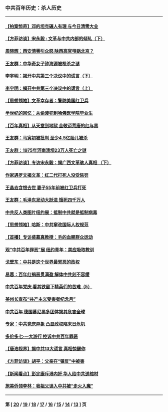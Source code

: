 ### 中共百年历史：杀人历史
---
#### [【拍案惊奇】邓的坦克碾人有理 与今日清零大业](../../pages/nf1176106/n13729574.md?08260430) 
#### [【方菲访谈】宋永毅 : 文革与中共内部的倾轧（下）](../../pages/nf1176106/n13486836.md?08260430) 
#### [周晓辉：西安清零引众怒 陕西高官甩锅北京？](../../pages/nf1176106/n13484627.md?08260430) 
#### [王友群：中华奇女子钟海源被枪杀之谜](../../pages/nf1176106/n13430555.md?08260430) 
#### [李宇明：揭开中共第三个决议中的谎言（下）](../../pages/nf1176106/n13389389.md?08260430) 
#### [李宇明：揭开中共第三个决议中的谎言（上）](../../pages/nf1176106/n13388697.md?08260430) 
#### [【思想领袖】文革幸存者：警防美国红卫兵](../../pages/nf1176106/n13339289.md?08260430) 
#### [半世纪的回忆：从偷渡犯到哈佛医学院毕业生](../../pages/nf1176106/n13345328.md?08260430) 
#### [【百年真相】从天堂到地狱 金敬迈荒唐的红与黑](../../pages/nf1176106/n13336995.md?08260430) 
#### [王友群：马寅初被批判 至少4.5亿胎儿被杀](../../pages/nf1176106/n13260313.md?08260430) 
#### [王友群：1975年河南溃坝23万人死亡之谜](../../pages/nf1176106/n13231576.md?08260430) 
#### [【方菲访谈】专访宋永毅：揭广西文革骇人真相 （下）](../../pages/nf1176106/n13209074.md?08260430) 
#### [作家遇罗文揭文革：红二代打死人没受惩罚](../../pages/nf1176106/n13205254.md?08260430) 
#### [王晶垚含恨去世 妻子55年前被红卫兵打死](../../pages/nf1176106/n13203590.md?08260430) 
#### [王友群：毛泽东发动大跃进 饿死四千万人](../../pages/nf1176106/n13177158.md?08260430) 
#### [中共反人类图片纽约展：抵制中共就是抵制病毒](../../pages/nf1176106/n13115371.md?08260430) 
#### [【思想领袖】哈斯：中共窜改国际人权规范](../../pages/nf1176106/n13053647.md?08260430) 
#### [【首播】专访盛慕真教授：毛的血腥群众运动](../../pages/nf1176106/n13091782.md?08260430) 
#### [观“中共百年罪恶”展 纽约青年：美应吸取教训](../../pages/nf1176106/n13085246.md?08260430) 
#### [戈壁东：中共是这个世界最邪恶的政权](../../pages/nf1176106/n13085641.md?08260430) 
#### [易蓉：百年红祸恶贯满盈 解体中共刻不容缓](../../pages/nf1176106/n13084455.md?08260430) 
#### [中共百年党庆 看其铁窗下精英们的苦难（5）](../../pages/nf1176106/n13076766.md?08260430) 
#### [美州长宣布“共产主义受害者纪念月”](../../pages/nf1176106/n13074024.md?08260430) 
#### [中共百年 德国慕尼黑多团体揭其危害全球](../../pages/nf1176106/n13068873.md?08260430) 
#### [专家：中共党庆异象 凸显政权陷末日危机](../../pages/nf1176106/n13067084.md?08260430) 
#### [多伦多七·一大游行 控诉中共百年罪恶](../../pages/nf1176106/n13062043.md?08260430) 
#### [【唐浩视界】揭中共13大谎言 真相惊醒你](../../pages/nf1176106/n13065208.md?08260430) 
#### [《方菲访谈》胡平：父亲在“镇反”中被害](../../pages/nf1176106/n13064114.md?08260430) 
#### [【新闻看点】彭定康斥港内奸 华人给中共送棺材](../../pages/nf1176106/n13064230.md?08260430) 
#### [旅美侨领李林：我祖父误入中共被“走火入魔”](../../pages/nf1176106/n13062777.md?08260430) 

---
#### 第 [ [20](./20.md?08260430) / [19](./19.md?08260430) / [18](./18.md?08260430) / [17](./17.md?08260430) / [16](./16.md?08260430) / [15](./15.md?08260430) / [14](./14.md?08260430) / [13](./13.md?08260430) ] 页
